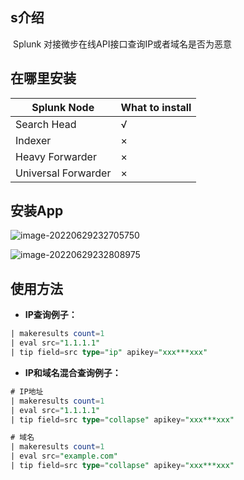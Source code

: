 ## s介绍

​	Splunk 对接微步在线API接口查询IP或者域名是否为恶意

## 在哪里安装

| Splunk Node         | What to install |
| ------------------- | --------------- |
| Search Head         | √               |
| Indexer             | ×               |
| Heavy Forwarder     | ×               |
| Universal Forwarder | ×               |



## 安装App

![image-20220629232705750](https://hescinfo-images.oss-cn-shenzhen.aliyuncs.com/image-20220629232705750.png)

![image-20220629232808975](https://hescinfo-images.oss-cn-shenzhen.aliyuncs.com/image-20220629232808975.png)



## 使用方法

- **IP查询例子：**

```sql
| makeresults count=1 
| eval src="1.1.1.1"
| tip field=src type="ip" apikey="xxx***xxx"
```

- **IP和域名混合查询例子：**

```sql
# IP地址
| makeresults count=1 
| eval src="1.1.1.1"
| tip field=src type="collapse" apikey="xxx***xxx"

# 域名
| makeresults count=1 
| eval src="example.com"
| tip field=src type="collapse" apikey="xxx***xxx"
```

